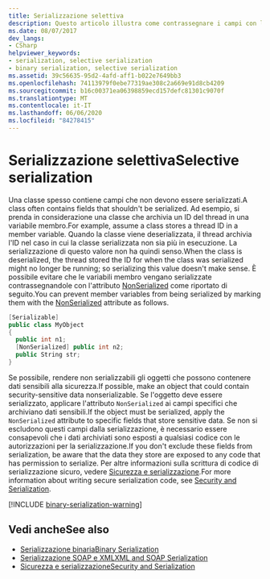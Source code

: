 ```yaml
---
title: Serializzazione selettiva
description: Questo articolo illustra come contrassegnare i campi con l'attributo non serializzato, che impedisce la serializzazione del campo.
ms.date: 08/07/2017
dev_langs:
- CSharp
helpviewer_keywords:
- serialization, selective serialization
- binary serialization, selective serialization
ms.assetid: 39c56635-95d2-4afd-aff1-b022e7649bb3
ms.openlocfilehash: 74113979f0ebe77319ae308c2a669e91d8cb4209
ms.sourcegitcommit: b16c00371ea06398859ecd157defc81301c9070f
ms.translationtype: MT
ms.contentlocale: it-IT
ms.lasthandoff: 06/06/2020
ms.locfileid: "84278415"
---
```

# <a name="selective-serialization"></a><span data-ttu-id="323f6-103">Serializzazione selettiva</span><span class="sxs-lookup"><span data-stu-id="323f6-103">Selective serialization</span></span>
<span data-ttu-id="323f6-104">Una classe spesso contiene campi che non devono essere serializzati.</span><span class="sxs-lookup"><span data-stu-id="323f6-104">A class often contains fields that shouldn't be serialized.</span></span> <span data-ttu-id="323f6-105">Ad esempio, si prenda in considerazione una classe che archivia un ID del thread in una variabile membro.</span><span class="sxs-lookup"><span data-stu-id="323f6-105">For example, assume a class stores a thread ID in a member variable.</span></span> <span data-ttu-id="323f6-106">Quando la classe viene deserializzata, il thread archivia l'ID nel caso in cui la classe serializzata non sia più in esecuzione. La serializzazione di questo valore non ha quindi senso.</span><span class="sxs-lookup"><span data-stu-id="323f6-106">When the class is deserialized, the thread stored the ID for when the class was serialized might no longer be running; so serializing this value doesn't make sense.</span></span> <span data-ttu-id="323f6-107">È possibile evitare che le variabili membro vengano serializzate contrassegnandole con l'attributo [NonSerialized](xref:System.NonSerializedAttribute) come riportato di seguito.</span><span class="sxs-lookup"><span data-stu-id="323f6-107">You can prevent member variables from being serialized by marking them with the [NonSerialized](xref:System.NonSerializedAttribute) attribute as follows.</span></span>  
  
```csharp  
[Serializable]  
public class MyObject
{  
  public int n1;  
  [NonSerialized] public int n2;  
  public String str;  
}  
```

<span data-ttu-id="323f6-108">Se possibile, rendere non serializzabili gli oggetti che possono contenere dati sensibili alla sicurezza.</span><span class="sxs-lookup"><span data-stu-id="323f6-108">If possible, make an object that could contain security-sensitive data nonserializable.</span></span> <span data-ttu-id="323f6-109">Se l'oggetto deve essere serializzato, applicare l'attributo `NonSerialized` ai campi specifici che archiviano dati sensibili.</span><span class="sxs-lookup"><span data-stu-id="323f6-109">If the object must be serialized, apply the `NonSerialized` attribute to specific fields that store sensitive data.</span></span> <span data-ttu-id="323f6-110">Se non si escludono questi campi dalla serializzazione, è necessario essere consapevoli che i dati archiviati sono esposti a qualsiasi codice con le autorizzazioni per la serializzazione.</span><span class="sxs-lookup"><span data-stu-id="323f6-110">If you don't exclude these fields from serialization, be aware that the data they store are exposed to any code that has permission to serialize.</span></span> <span data-ttu-id="323f6-111">Per altre informazioni sulla scrittura di codice di serializzazione sicuro, vedere [Sicurezza e serializzazione](../../framework/misc/security-and-serialization.md).</span><span class="sxs-lookup"><span data-stu-id="323f6-111">For more information about writing secure serialization code, see [Security and Serialization](../../framework/misc/security-and-serialization.md).</span></span>

[!INCLUDE [binary-serialization-warning](../../../includes/binary-serialization-warning.md)]
  
## <a name="see-also"></a><span data-ttu-id="323f6-112">Vedi anche</span><span class="sxs-lookup"><span data-stu-id="323f6-112">See also</span></span>

- [<span data-ttu-id="323f6-113">Serializzazione binaria</span><span class="sxs-lookup"><span data-stu-id="323f6-113">Binary Serialization</span></span>](binary-serialization.md)
- [<span data-ttu-id="323f6-114">Serializzazione SOAP e XML</span><span class="sxs-lookup"><span data-stu-id="323f6-114">XML and SOAP Serialization</span></span>](xml-and-soap-serialization.md)
- [<span data-ttu-id="323f6-115">Sicurezza e serializzazione</span><span class="sxs-lookup"><span data-stu-id="323f6-115">Security and Serialization</span></span>](../../framework/misc/security-and-serialization.md)

